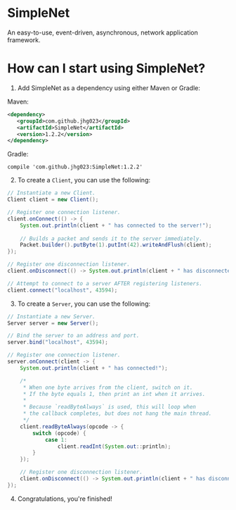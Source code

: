 # SimpleNet
An easy-to-use, event-driven, asynchronous, network application framework.

# How can I start using SimpleNet?
 1. Add SimpleNet as a dependency using either Maven or Gradle:
 
 Maven:
 
 ```xml
<dependency>
    <groupId>com.github.jhg023</groupId>
    <artifactId>SimpleNet</artifactId>
    <version>1.2.2</version>
</dependency>
```

Gradle:

    compile 'com.github.jhg023:SimpleNet:1.2.2'
 
 2. To create a `Client`, you can use the following:
```java
// Instantiate a new Client.
Client client = new Client();

// Register one connection listener.
client.onConnect(() -> {
    System.out.println(client + " has connected to the server!");
    
    // Builds a packet and sends it to the server immediately.
    Packet.builder().putByte(1).putInt(42).writeAndFlush(client);
});

// Register one disconnection listener.
client.onDisconnect(() -> System.out.println(client + " has disconnected from the server!"));

// Attempt to connect to a server AFTER registering listeners.
client.connect("localhost", 43594);
```

 3. To create a `Server`, you can use the following:

```java
// Instantiate a new Server.
Server server = new Server();

// Bind the server to an address and port.
server.bind("localhost", 43594);

// Register one connection listener.
server.onConnect(client -> {
    System.out.println(client + " has connected!");

    /*
     * When one byte arrives from the client, switch on it.
     * If the byte equals 1, then print an int when it arrives.
     *
     * Because `readByteAlways` is used, this will loop when
     * the callback completes, but does not hang the main thread.
     */
    client.readByteAlways(opcode -> {
        switch (opcode) {
            case 1:
                client.readInt(System.out::println);
        }
    });

    // Register one disconnection listener.
    client.onDisconnect(() -> System.out.println(client + " has disconnected!"));
});
```

 4. Congratulations, you're finished!
